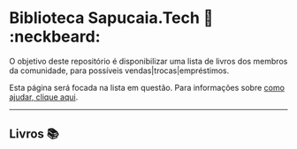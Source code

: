 # Biblioteca Sapucaia.Tech :book: :neckbeard:

O objetivo deste repositório é disponibilizar uma lista de livros dos membros da comunidade, para possíveis vendas|trocas|empréstimos.

Esta página será focada na lista em questão. Para informações sobre [como ajudar, clique aqui](./CONTRIBUTING.md).

---

## Livros :books:
